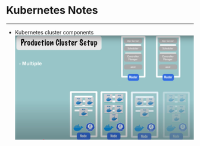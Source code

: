 # Kubernetes Notes
------
* Kubernetes cluster components
![picture](img/kubernetes-cluster-components.jpg)